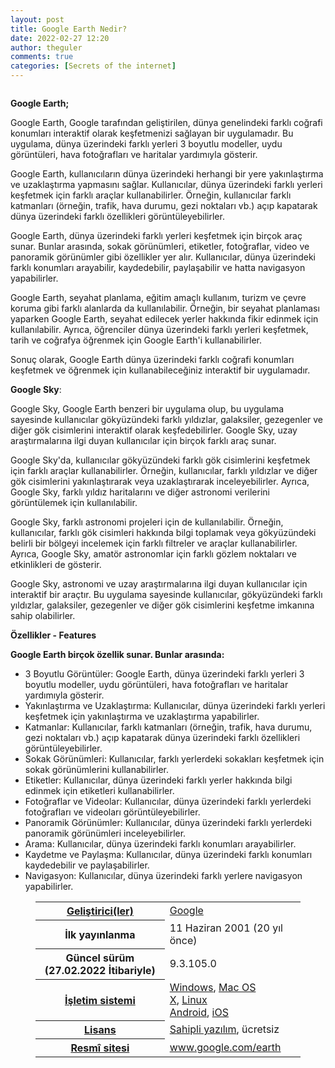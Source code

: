 ```yaml
---
layout: post
title: Google Earth Nedir?
date: 2022-02-27 12:20
author: theguler
comments: true
categories: [Secrets of the internet]
---
```

<!-- wp:image {"id":2138,"sizeSlug":"large","linkDestination":"none"} -->
<figure class="wp-block-image size-large"><img src="https://theguler.wordpress.com/wp-content/uploads/2022/02/errr.png?w=1024" alt="" class="wp-image-2138" /></figure>
<!-- /wp:image -->

<!-- wp:paragraph -->
<p><strong>Google Earth;</strong></p>
<!-- /wp:paragraph -->

<!-- wp:paragraph -->
<p>Google Earth, Google tarafından geliştirilen, dünya genelindeki farklı coğrafi konumları interaktif olarak keşfetmenizi sağlayan bir uygulamadır. Bu uygulama, dünya üzerindeki farklı yerleri 3 boyutlu modeller, uydu görüntüleri, hava fotoğrafları ve haritalar yardımıyla gösterir.</p>
<!-- /wp:paragraph -->

<!-- wp:paragraph -->
<p>Google Earth, kullanıcıların dünya üzerindeki herhangi bir yere yakınlaştırma ve uzaklaştırma yapmasını sağlar. Kullanıcılar, dünya üzerindeki farklı yerleri keşfetmek için farklı araçlar kullanabilirler. Örneğin, kullanıcılar farklı katmanları (örneğin, trafik, hava durumu, gezi noktaları vb.) açıp kapatarak dünya üzerindeki farklı özellikleri görüntüleyebilirler.</p>
<!-- /wp:paragraph -->

<!-- wp:paragraph -->
<p>Google Earth, dünya üzerindeki farklı yerleri keşfetmek için birçok araç sunar. Bunlar arasında, sokak görünümleri, etiketler, fotoğraflar, video ve panoramik görünümler gibi özellikler yer alır. Kullanıcılar, dünya üzerindeki farklı konumları arayabilir, kaydedebilir, paylaşabilir ve hatta navigasyon yapabilirler.</p>
<!-- /wp:paragraph -->

<!-- wp:paragraph -->
<p>Google Earth, seyahat planlama, eğitim amaçlı kullanım, turizm ve çevre koruma gibi farklı alanlarda da kullanılabilir. Örneğin, bir seyahat planlaması yaparken Google Earth, seyahat edilecek yerler hakkında fikir edinmek için kullanılabilir. Ayrıca, öğrenciler dünya üzerindeki farklı yerleri keşfetmek, tarih ve coğrafya öğrenmek için Google Earth'i kullanabilirler.</p>
<!-- /wp:paragraph -->

<!-- wp:paragraph -->
<p>Sonuç olarak, Google Earth dünya üzerindeki farklı coğrafi konumları keşfetmek ve öğrenmek için kullanabileceğiniz interaktif bir uygulamadır.</p>
<!-- /wp:paragraph -->

<!-- wp:paragraph -->
<p><strong>Google Sky</strong>:</p>
<!-- /wp:paragraph -->

<!-- wp:paragraph -->
<p>Google Sky, Google Earth benzeri bir uygulama olup, bu uygulama sayesinde kullanıcılar gökyüzündeki farklı yıldızlar, galaksiler, gezegenler ve diğer gök cisimlerini interaktif olarak keşfedebilirler. Google Sky, uzay araştırmalarına ilgi duyan kullanıcılar için birçok farklı araç sunar.</p>
<!-- /wp:paragraph -->

<!-- wp:paragraph -->
<p>Google Sky'da, kullanıcılar gökyüzündeki farklı gök cisimlerini keşfetmek için farklı araçlar kullanabilirler. Örneğin, kullanıcılar, farklı yıldızlar ve diğer gök cisimlerini yakınlaştırarak veya uzaklaştırarak inceleyebilirler. Ayrıca, Google Sky, farklı yıldız haritalarını ve diğer astronomi verilerini görüntülemek için kullanılabilir.</p>
<!-- /wp:paragraph -->

<!-- wp:paragraph -->
<p>Google Sky, farklı astronomi projeleri için de kullanılabilir. Örneğin, kullanıcılar, farklı gök cisimleri hakkında bilgi toplamak veya gökyüzündeki belirli bir bölgeyi incelemek için farklı filtreler ve araçlar kullanabilirler. Ayrıca, Google Sky, amatör astronomlar için farklı gözlem noktaları ve etkinlikleri de gösterir.</p>
<!-- /wp:paragraph -->

<!-- wp:paragraph -->
<p>Google Sky, astronomi ve uzay araştırmalarına ilgi duyan kullanıcılar için interaktif bir araçtır. Bu uygulama sayesinde kullanıcılar, gökyüzündeki farklı yıldızlar, galaksiler, gezegenler ve diğer gök cisimlerini keşfetme imkanına sahip olabilirler.</p>
<!-- /wp:paragraph -->

<!-- wp:paragraph -->
<p><strong>Özellikler - Features</strong></p>
<!-- /wp:paragraph -->

<!-- wp:paragraph -->
<p><strong>Google Earth birçok özellik sunar. Bunlar arasında:</strong></p>
<!-- /wp:paragraph -->

<!-- wp:list -->
<ul><!-- wp:list-item -->
<li>3 Boyutlu Görüntüler: Google Earth, dünya üzerindeki farklı yerleri 3 boyutlu modeller, uydu görüntüleri, hava fotoğrafları ve haritalar yardımıyla gösterir.</li>
<!-- /wp:list-item -->

<!-- wp:list-item -->
<li>Yakınlaştırma ve Uzaklaştırma: Kullanıcılar, dünya üzerindeki farklı yerleri keşfetmek için yakınlaştırma ve uzaklaştırma yapabilirler.</li>
<!-- /wp:list-item -->

<!-- wp:list-item -->
<li>Katmanlar: Kullanıcılar, farklı katmanları (örneğin, trafik, hava durumu, gezi noktaları vb.) açıp kapatarak dünya üzerindeki farklı özellikleri görüntüleyebilirler.</li>
<!-- /wp:list-item -->

<!-- wp:list-item -->
<li>Sokak Görünümleri: Kullanıcılar, farklı yerlerdeki sokakları keşfetmek için sokak görünümlerini kullanabilirler.</li>
<!-- /wp:list-item -->

<!-- wp:list-item -->
<li>Etiketler: Kullanıcılar, dünya üzerindeki farklı yerler hakkında bilgi edinmek için etiketleri kullanabilirler.</li>
<!-- /wp:list-item -->

<!-- wp:list-item -->
<li>Fotoğraflar ve Videolar: Kullanıcılar, dünya üzerindeki farklı yerlerdeki fotoğrafları ve videoları görüntüleyebilirler.</li>
<!-- /wp:list-item -->

<!-- wp:list-item -->
<li>Panoramik Görünümler: Kullanıcılar, dünya üzerindeki farklı yerlerdeki panoramik görünümleri inceleyebilirler.</li>
<!-- /wp:list-item -->

<!-- wp:list-item -->
<li>Arama: Kullanıcılar, dünya üzerindeki farklı konumları arayabilirler.</li>
<!-- /wp:list-item -->

<!-- wp:list-item -->
<li>Kaydetme ve Paylaşma: Kullanıcılar, dünya üzerindeki farklı konumları kaydedebilir ve paylaşabilirler.</li>
<!-- /wp:list-item -->

<!-- wp:list-item -->
<li>Navigasyon: Kullanıcılar, dünya üzerindeki farklı yerlere navigasyon yapabilirler.</li>
<!-- /wp:list-item --></ul>
<!-- /wp:list -->

<!-- wp:table -->
<figure class="wp-block-table"><table><tbody><tr><th scope="row"><a href="https://tr.wikipedia.org/wiki/Yaz%C4%B1l%C4%B1m_geli%C5%9Ftirici">Geliştirici(ler)</a></th><td><a href="https://tr.wikipedia.org/wiki/Google_Inc.">Google</a></td></tr><tr><th scope="row">İlk yayınlanma</th><td>11&nbsp;Haziran 2001&nbsp;(20 yıl önce)</td></tr><tr><th scope="row">Güncel sürüm   (27.02.2022 İtibariyle)</th><td>9.3.105.0</td></tr><tr><th scope="row"><a href="https://tr.wikipedia.org/wiki/%C4%B0%C5%9Fletim_sistemi">İşletim sistemi</a></th><td><a href="https://tr.wikipedia.org/wiki/Microsoft_Windows">Windows</a>,&nbsp;<a href="https://tr.wikipedia.org/wiki/Mac_OS_X">Mac OS X</a>,&nbsp;<a href="https://tr.wikipedia.org/wiki/Linux">Linux</a><br><a href="https://tr.wikipedia.org/wiki/Android_(i%C5%9Fletim_sistemi)">Android</a>,&nbsp;<a href="https://tr.wikipedia.org/wiki/%C4%B0OS">iOS</a></td></tr><tr><th scope="row"><a href="https://tr.wikipedia.org/wiki/Yaz%C4%B1l%C4%B1m_lisans%C4%B1">Lisans</a></th><td><a href="https://tr.wikipedia.org/wiki/Sahipli_yaz%C4%B1l%C4%B1m">Sahipli yazılım</a>, ücretsiz</td></tr><tr><th scope="row"><a href="https://tr.wikipedia.org/wiki/%C4%B0nternet_sitesi">Resmî sitesi</a></th><td><a href="https://www.google.com/intl/tr/earth/index.html">www.google.com/earth</a></td></tr></tbody></table></figure>
<!-- /wp:table -->
